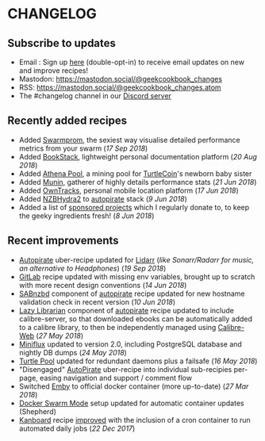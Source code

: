 # CHANGELOG

## Subscribe to updates

* Email : Sign up [here](http://eepurl.com/dfx95n) (double-opt-in) to receive email updates on new and improve recipes!
* Mastodon: https://mastodon.social/@geekcookbook_changes
* RSS: https://mastodon.social/@geekcookbook_changes.atom
* The #changelog channel in our [Discord server](http://chat.funkypenguin.co.nz)

## Recently added recipes

* Added [Swarmprom](/recipies/swarmprom/), the sexiest way visualise detailed performance metrics from your swarm (_17 Sep 2018_)
* Added [BookStack](/recipies/bookstack/), lightweight personal documentation platform (_20 Aug 2018_)
* Added [Athena Pool](/recipies/cryptonote-mining-pool/athena/), a mining pool for [TurtleCoin](http://turtlecoin.lol)'s newborn baby sister
* Added [Munin](/recipies/munin/), gatherer of highly details performance stats (_21 Jun 2018_)
* Added [OwnTracks](/recipies/owntracks/), personal mobile location platform (_17 Jun 2018_)
* Added [NZBHydra2](/recipies/autopirate/nzbhydra2/) to [autopirate](/recipies/autopirate/start/) stack (_9 Jun 2018_)
* Added a list of [sponsored projects](sponsored-projects/) which I regularly donate to, to keep the geeky ingredients fresh! (_8 Jun 2018_)


## Recent improvements

* [Autopirate](/recipies/autopirate/start/) uber-recipe updated for [Lidarr](/recipies/autopirate/lidarr/) (_like Sonarr/Radarr for music, an alternative to Headphones_) (_19 Sep 2018_)
* [GitLab](/recipies/gitlab/) recipe updated with missing env variables, brought up to scratch with more recent design conventions (_14 Jun 2018_)
* [SABnzbd](/recipies/autopirate/sabnzbd/) component of [autopirate](/recipies/autopirate/start/) recipe updated for new hostname validation check in recent version (_10 Jun 2018_)
* [Lazy Librarian](/recipies/autopirate/lazylibrarian/) component of [autopirate](/recipies/autopirate/start/) recipe updated to include calibre-server, so that downloaded ebooks can be automatically added to a calibre library, to then be independently managed using [Calibre-Web](/recipies/calibre-web/) (_27 May 2018_)
* [Miniflux](/recipies/miniflux/) updated to version 2.0, including PostgreSQL database and nightly DB dumps (_24 May 2018_)
* [Turtle Pool](/recipies/turtle-pool/) updated for redundant daemons plus a failsafe (_16 May 2018_)
* "Disengaged" [AutoPirate](/recipies/autopirate/) uber-recipe into individual sub-recipies per-page, easing navigation and support / comment flow
* Switched [Emby](/recipies/emby/) to official docker container (more up-to-date) (_27 Mar 2018_)
* [Docker Swarm Mode](/ha-docker-swarm/docker-swarm-mode/#setup-automatic-updates) setup updated for automatic container updates (Shepherd)
* [Kanboard](/recipies/kanboard/) recipe [improved](https://github.com/funkypenguin/geek-cookbook/commit/8597bcc6319b571c8138cd1b615e8c512e5f5bd5) with the inclusion of a cron container to run automated daily jobs (_22 Dec 2017_)
